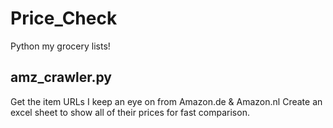 # Price_Check
Python my grocery lists!

## amz_crawler.py
Get the item URLs I keep an eye on from Amazon.de & Amazon.nl
Create an excel sheet to show all of their prices for fast comparison.

